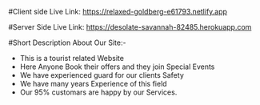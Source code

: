 #Client side Live Link: https://relaxed-goldberg-e61793.netlify.app

#Server Side Live Link: https://desolate-savannah-82485.herokuapp.com

#Short Description About Our Site:-

- This is a tourist related Website
- Here Anyone Book their offers and they join Special Events
- We have experienced guard for our clients Safety
- We have many years Experience of this field
- Our 95% customars are happy by our Services.
